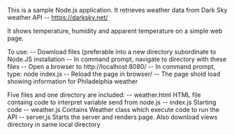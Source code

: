 This is a sample Node.js application. It retrieves weather data from Dark Sky weather API -- https://darksky.net/

It shows temperature, humidity and apparent temperature on a simple web page.

To use: -- Download files (preferable into a new directory subordinate to Node.JS installation -- In command prompt, navigate to directory with these files -- Open a browser to http://localhost:8080/ -- In command prompt, type: node index.js -- Reload the page in browser/ -- The page shold load showing information for Philadelphia weather

Five files and one directory are included: -- weather.html HTML file containg code to interpret variable send from node.js -- index.js Starting code -- weather.js Contains Weather class which execute code to run the API -- server,js Starts the server and renders page.  Also download views directory in same local directory
